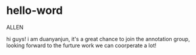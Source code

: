 # hello-word
ALLEN

hi guys!
i am duanyanjun, it's a great chance to join the annotation group,
looking forward to the furture work we can coorperate a lot!
